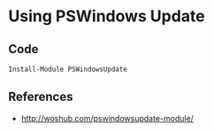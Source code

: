 # Using PSWindows Update


## Code
```powershell
Install-Module PSWindowsUpdate


```

## References
* http://woshub.com/pswindowsupdate-module/